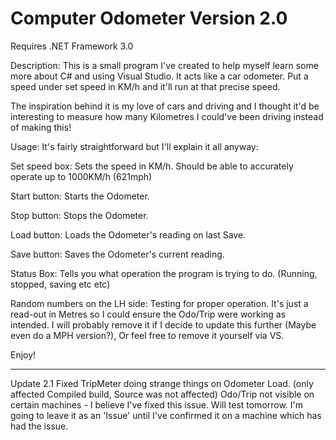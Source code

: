 # Computer Odometer Version 2.0

Requires .NET Framework 3.0

Description:
This is a small program I've created to help myself learn some more about C# and using Visual Studio.
It acts like a car odometer. Put a speed under set speed in KM/h and it'll run at that precise speed.

The inspiration behind it is my love of cars and driving and I thought it'd be interesting to measure how many Kilometres I could've been driving instead
of making this!

Usage:
It's fairly straightforward but I'll explain it all anyway:

Set speed box: Sets the speed in KM/h. Should be able to accurately operate up to 1000KM/h (621mph)

Start button: Starts the Odometer.

Stop button: Stops the Odometer.

Load button: Loads the Odometer's reading on last Save.

Save button: Saves the Odometer's current reading.

Status Box: Tells you what operation the program is trying to do. (Running, stopped, saving etc etc)

Random numbers on the LH side: Testing for proper operation. It's just a read-out in Metres so I could ensure the Odo/Trip were working as intended.
I will probably remove it if I decide to update this further (Maybe even do a MPH version?), Or feel free to remove it yourself via VS.

Enjoy!

----------------------------------------------------------------------------------------------------------------------------------------------
Update 2.1
Fixed TripMeter doing strange things on Odometer Load. (only affected Compiled build, Source was not affected)
Odo/Trip not visible on certain machines - I believe I've fixed this issue. Will test tomorrow. I'm going to leave it as an 'Issue' until I've confirmed
it on a machine which has had the issue.




